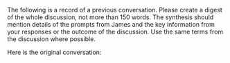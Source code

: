The following is a record of a previous conversation. Please create a digest of the whole discussion, not more than 150 words. The synthesis should mention details of the prompts from James and the key information from your responses or the outcome of the discussion. Use the same terms from the discussion where possible.

Here is the original conversation:
